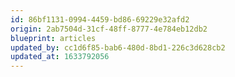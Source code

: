 ```yaml
---
id: 86bf1131-0994-4459-bd86-69229e32afd2
origin: 2ab7504d-31cf-48ff-8777-4e784eb12db2
blueprint: articles
updated_by: cc1d6f85-bab6-480d-8bd1-226c3d628cb2
updated_at: 1633792056
---
```

